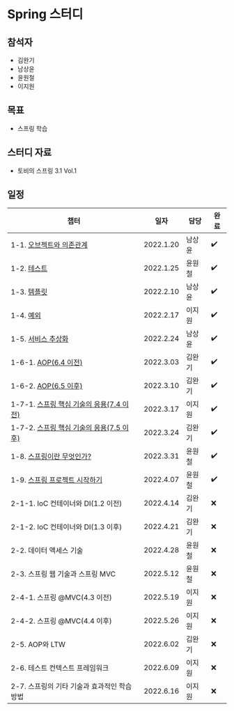 # Spring 스터디 

## 참석자

- 김완기
- 남상윤
- 윤원철
- 이지원

## 목표

- 스프링 학습

## 스터디 자료

- 토비의 스프링 3.1 Vol.1

## 일정

|챕터|일자|담당|완료|
|------|---|---|---|
|1-1. [오브젝트와 의존관계](https://github.com/Hedonism-IT-Study/Spring-Study/issues/1)|2022.1.20|남상윤|:heavy_check_mark:|
|1-2. [테스트](https://github.com/Hedonism-IT-Study/Spring-Study/issues/2)|2022.1.25|윤원철|:heavy_check_mark:|
|1-3. [템플릿](https://github.com/Hedonism-IT-Study/Spring-Study/issues/3)|2022.2.10|남상윤|:heavy_check_mark:|
|1-4. [예외](https://github.com/Hedonism-IT-Study/Spring-Study/issues/4)|2022.2.17|이지원|:heavy_check_mark:|
|1-5. [서비스 추상화](https://github.com/Hedonism-IT-Study/Spring-Study/issues/5)|2022.2.24|남상윤|:heavy_check_mark:|
|1-6-1. [AOP(6.4 이전)](https://github.com/Hedonism-IT-Study/Spring-Study/issues/6)|2022.3.03|김완기|:heavy_check_mark:|
|1-6-2. [AOP(6.5 이후)](https://github.com/Hedonism-IT-Study/Spring-Study/issues/7)|2022.3.10|김완기|:heavy_check_mark:|
|1-7-1. [스프링 핵심 기술의 응용(7.4 이전)](https://github.com/Hedonism-IT-Study/Spring-Study/issues/8)|2022.3.17|이지원|:heavy_check_mark:|
|1-7-2. [스프링 핵심 기술의 응용(7.5 이후)](https://github.com/Hedonism-IT-Study/Spring-Study/issues/9)|2022.3.24|김완기|:heavy_check_mark:|
|1-8. [스프링이란 무엇인가?](https://github.com/Hedonism-IT-Study/Spring-Study/issues/10) |2022.3.31|윤원철|:heavy_check_mark:|
|1-9. [스프링 프로젝트 시작하기](https://github.com/Hedonism-IT-Study/Spring-Study/issues/11)|2022.4.07|윤원철|:heavy_check_mark:|
|2-1-1. IoC 컨테이너와 DI(1.2 이전)|2022.4.14|김완기|:x:|
|2-1-2. IoC 컨테이너와 DI(1.3 이후)|2022.4.21|김완기|:x:|
|2-2. 데이터 액세스 기술|2022.4.28|윤원철|:x:|
|2-3. 스프링 웹 기술과 스프링 MVC|2022.5.12|윤원철|:x:|
|2-4-1. 스프링 @MVC(4.3 이전)|2022.5.19|이지원|:x:|
|2-4-2. 스프링 @MVC(4.4 이후)|2022.5.26|이지원|:x:|
|2-5. AOP와 LTW|2022.6.02|김완기|:x:|
|2-6. 테스트 컨텍스트 프레임워크|2022.6.09|이지원|:x:|
|2-7. 스프링의 기타 기술과 효과적인 학습 방법|2022.6.16|이지원|:x:|
